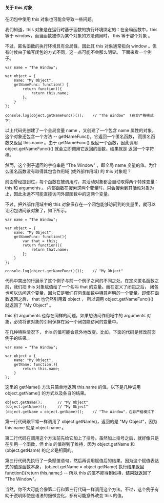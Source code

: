 #### 关于 this 对象

在闭包中使用 this 对象也可能会导致一些问题。

我们知道，<red>this 对象是在运行时基于函数的执行环境绑定的</red>：在全局函数中，this 等于 window，而当函数被作为某个对象的方法调用时，
this 等于那个对象 。

不过，<red>匿名函数的执行环境具有全局性</red>，因此其 this 对象通常指向 window 。但有时候由于编写闭包的方式不同，这一点可能不会那么明显。
下面来看一个例子。

    var name = "The Window";

    var object = {
        name: "My Object",
        getNameFunc: function() {
            return function(){
                return this.name;
            };
        }
    };

    console.log(object.getNameFunc()());    // "The Window"  (在非严格模式下)

以上代码先创建了一个全局变量 name ，又创建了一个包含 name 属性的对象。这个对象还包含一个方法 -- getNameFunc()，它返回一个匿名函数，
而匿名函数又返回 this.name 。由于 getNameFunc() 返回一个函数，因此调用 object.getNameFunc()() 就会立即调用它返回的函数，结果就是
返回一个字符串。

然而，这个例子返回的字符串是 "The Window" ，即全局 name 变量的值。为什么匿名函数没有取得其包含作用域 (或外部作用域) 的 this 对象呢？

前面曾经提到过，<red>每个函数在被调用时，其活动对象都会自动取得两个特殊变量：this 和 arguments </red>。
<red>内部函数在搜索这两个变量时，只会搜索到其活动对象为止，因此永远不可能直接访问外部函数中的这两个变量</red>。

不过，<red>把外部作用域中的 this 对象保存在一个闭包能够访问到的变量里，就可以让闭包访问该对象了</red>，如下所示。

    var name = "The Window";

    var object = {
        name: "My Object",
        getNameFunc: function(){
            var that = this;
            return function(){
                return that.name;
            };
        }
    };

    console.log(object.getNameFunc()());    // "My Object"

代码中突出的行展示了这个例子与前一个例子之间的不同之处。在定义匿名函数之前，我们把 this 对象赋值给了一个名叫 that 的变量。而在定义了闭包之后，
闭包也可以访问这个变量，因为它是我们在包含函数中特意声明的一个变量。即使在函数返回之后， that 也仍然引用着 object ，
所以调用 object.getNameFunc()() 就返回了 "My Object" 。

this 和 arguments 也存在同样的问题。如果想访问作用域中的 arguments 对象，必须将该对象的引用保存在另一个闭包能访问的变量中。

<red>在几种特殊情况下， this 的值可能会意外地改变</red>。比如，下面的代码是修改前面例子的结果。

    var name = "The Window";

    var object = {
        name: "My Object",
        getName: function(){
            return this.name;
        }
    };

这里的 getName() 方法只简单地返回 this.name 的值。以下是几种调用 object.getName() 的方式以及各自的结果。

    object.getName();       // "My Object"
    (object.getName)();     // "My Object"
    (object.getName = object.getName)();    // "The Window"，在非严格模式下

第一行代码跟平常一样调用了 object.getName()，返回的是 "My Object"，因为 this.name 就是 object.name 。

第二行代码在调用这个方法前先给它加上了括号。虽然加上括号之后，就好像只是在引用一个函数，但 this 的值得到了维持，因为 object.getName 和
(object.getName) 的定义是相同的。

第三行代码先执行了一条赋值语句，然后再调用赋值后的结果。<red>因为这个赋值表达式的值是函数本身</red>，
(object.getName = object.getName) 执行结果返回 function(){return this.name;} -- 所以 this 的值不能得到维持，结果就返回了 "The Window"。     

当然，你不大可能会像第二行和第三行代码一样调用这个方法。不过，这个例子有助于说明即使是语法的细微变化，都有可能意外改变 this 的值。


